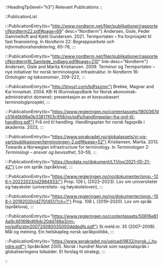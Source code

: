 ::HeadingTp{level="h3"}
Relevant Publications
::

::PublicationList

  :::PublicationEntry{to="http://www.nordterm.net/filer/publikationer/rapporter/Nordterm22.pdf#page=69" desc="Nordterm"}
  Andersen, Gisle, Peder Gammeltoft and Kjetil Gundersen. 2021. Termportalen – fra forprosjekt til fast
  finansiering. In *Nordterm* 22: *Begreppsarbete och informationshandetering*, 65–76,
  :::

  :::PublicationEntry{to="http://www.nordterm.net/filer/publikationer/rapporter/Nordterm16_Samlede_indlaeg.pdf#page=210" link-desc="Nordterm"}
  Andersen, Gisle and Marita Kristiansen. 2009. Terminor og Termportalen – nye initiativer for norsk terminologisk
  infrastruktur. In *Nordterm* 16: *Ontologier og taksonomier*, 209–222,
  :::

  :::PublicationEntry{to="http://tinyurl.com/bdfsszmv"}
  Brekke, Magnar and Kai Innselset. 2004. KB-N (KunnskapsBank for Norsk økonomisk-administrativt domene): presentasjon av et korpusbasert
  terminologiprosjekt,
  :::

  :::PublicationEntry{to="https://www.regjeringen.no/contentassets/1800367dc51846b98a0b33817f03c958/no/pdfs/handlingsplan-fra-ord-til-handling.pdf"}
  Frå ord til handling. Handlingsplan for norsk fagspråk i akademia. 2023,
  :::

  :::PublicationEntry{to="https://www.sprakradet.no/globalassets/vi-og-vart/publikasjoner/terminologen-2.pdf#page=52"}
  Kristiansen, Marita. 2013. Towards a Norwegian infrastructure for terminology. In *Terminologen* 2: *Terminologi – ansvar og bevissthet*, 53–59,
  :::

  :::PublicationEntry{to="https://lovdata.no/dokument/LTI/lov/2021-05-21-42"}
  Lov om språk (språklova),
  :::

  :::PublicationEntry{to="https://www.regjeringen.no/no/dokumenter/prop.-126-l-20222023/id2984933/"}
  Prop. 126 L (2022–2023). Lov om universiteter og høyskoler (universitets- og høyskoleloven),
  :::

  :::PublicationEntry{to="https://www.regjeringen.no/no/dokumenter/prop.-108-l-20192020/id2701451/?ch=1"}
  Prop. 108 L (2019–2020). Lov om språk (språklova),
  :::

  :::PublicationEntry{to="https://www.regjeringen.no/contentassets/50816e814a9c46169bd69dc20dd746a3/nn-no/pdfs/stm200720080035000dddpdfs.pdf"}
  St.meld.nr. 35 (2007–2008). Mål og meining. Ein heilskapleg norsk språkpolitikk,
  :::

  :::PublicationEntry{to="https://www.sprakradet.no/upload/9832/norsk_i_hundre.pdf"}
  Språkrådet 2005. Norsk i hundre! Norsk som nasjonalspråk i globaliseringens tidsalder. Et forslag til strategi,
  :::

::
